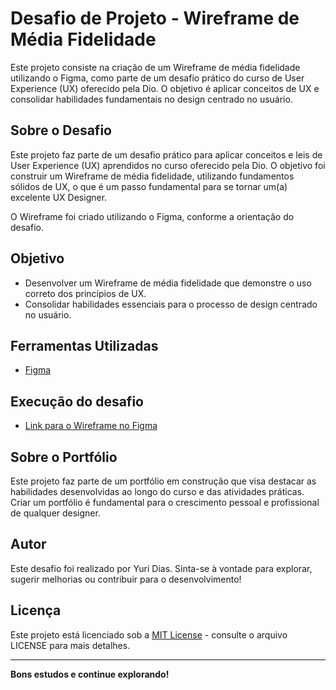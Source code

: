 # Desafio de Projeto - Wireframe de Média Fidelidade

Este projeto consiste na criação de um Wireframe de média fidelidade utilizando o Figma, como parte de um desafio prático do curso de User Experience (UX) oferecido pela Dio. O objetivo é aplicar conceitos de UX e consolidar habilidades fundamentais no design centrado no usuário.

## Sobre o Desafio

Este projeto faz parte de um desafio prático para aplicar conceitos e leis de User Experience (UX) aprendidos no curso oferecido pela Dio. O objetivo foi construir um Wireframe de média fidelidade, utilizando fundamentos sólidos de UX, o que é um passo fundamental para se tornar um(a) excelente UX Designer.

O Wireframe foi criado utilizando o Figma, conforme a orientação do desafio.

## Objetivo

- Desenvolver um Wireframe de média fidelidade que demonstre o uso correto dos princípios de UX.
- Consolidar habilidades essenciais para o processo de design centrado no usuário.

## Ferramentas Utilizadas

- [Figma](https://www.figma.com)

## Execução do desafio

- [Link para o Wireframe no Figma](https://www.figma.com/design/QejpOJndPpBKJF7EJr3VPo/Untitled?node-id=0-1&m=dev&t=YSRhzf5l2x8MvBy0-1)

## Sobre o Portfólio

Este projeto faz parte de um portfólio em construção que visa destacar as habilidades desenvolvidas ao longo do curso e das atividades práticas. Criar um portfólio é fundamental para o crescimento pessoal e profissional de qualquer designer.

## Autor

Este desafio foi realizado por Yuri Dias. Sinta-se à vontade para explorar, sugerir melhorias ou contribuir para o desenvolvimento!

## Licença

Este projeto está licenciado sob a [MIT License](https://opensource.org/licenses/MIT) - consulte o arquivo LICENSE para mais detalhes.

---

**Bons estudos e continue explorando!**

